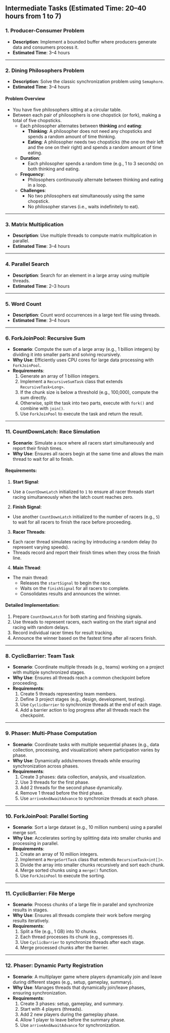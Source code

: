 ## Intermediate Tasks (Estimated Time: 20–40 hours from 1 to 7)

### 1. Producer-Consumer Problem

- **Description**: Implement a bounded buffer where producers generate data and consumers process it.
- **Estimated Time**: 3–4 hours

---

### 2. Dining Philosophers Problem

- **Description**: Solve the classic synchronization problem using `Semaphore`.
- **Estimated Time**: 3–4 hours

#### Problem Overview

- You have five philosophers sitting at a circular table.
- Between each pair of philosophers is one chopstick (or fork), making a total of five chopsticks.
    - Each philosopher alternates between **thinking** and **eating**:
        - **Thinking**: A philosopher does not need any chopsticks and spends a random amount of time thinking.
        - **Eating**: A philosopher needs two chopsticks (the one on their left and the one on their right) and spends a
          random amount of time eating.
    - **Duration**:
        - Each philosopher spends a random time (e.g., 1 to 3 seconds) on both thinking and eating.
    - **Frequency**:
        - Philosophers continuously alternate between thinking and eating in a loop.
    - **Challenges**:
        - No two philosophers eat simultaneously using the same chopstick.
        - No philosopher starves (i.e., waits indefinitely to eat).

---

### 3. Matrix Multiplication

- **Description**: Use multiple threads to compute matrix multiplication in parallel.
- **Estimated Time**: 3–4 hours

---

### 4. Parallel Search

- **Description**: Search for an element in a large array using multiple threads.
- **Estimated Time**: 2–3 hours

---

### 5. Word Count

- **Description**: Count word occurrences in a large text file using threads.
- **Estimated Time**: 3–4 hours

---

### 6. ForkJoinPool: Recursive Sum

- **Scenario**: Compute the sum of a large array (e.g., 1 billion integers) by dividing it into smaller parts and
  solving recursively.
- **Why Use**: Efficiently uses CPU cores for large data processing with `ForkJoinPool`.
- **Requirements**:
    1. Generate an array of 1 billion integers.
    2. Implement a `RecursiveSumTask` class that extends `RecursiveTask<Long>`.
    3. If the chunk size is below a threshold (e.g., 100,000), compute the sum directly.
    4. Otherwise, split the task into two parts, execute with `fork()` and combine with `join()`.
    5. Use `ForkJoinPool` to execute the task and return the result.

---

### 11. CountDownLatch: Race Simulation

- **Scenario**: Simulate a race where all racers start simultaneously and report their finish times.
- **Why Use**: Ensures all racers begin at the same time and allows the main thread to wait for all to finish.

#### **Requirements**:

1. **Start Signal**:

- Use a `CountDownLatch` initialized to `1` to ensure all racer threads start racing simultaneously when the latch count
  reaches zero.

2. **Finish Signal**:

- Use another `CountDownLatch` initialized to the number of racers (e.g., `5`) to wait for all racers to finish the race
  before proceeding.

3. **Racer Threads**:

- Each racer thread simulates racing by introducing a random delay (to represent varying speeds).
- Threads record and report their finish times when they cross the finish line.

4. **Main Thread**:

- The main thread:
    - Releases the `startSignal` to begin the race.
    - Waits on the `finishSignal` for all racers to complete.
    - Consolidates results and announces the winner.

#### **Detailed Implementation**:

1. Prepare `CountDownLatch` for both starting and finishing signals.
2. Use threads to represent racers, each waiting on the start signal and racing with random delays.
3. Record individual racer times for result tracking.
4. Announce the winner based on the fastest time after all racers finish.

---

### 8. CyclicBarrier: Team Task

- **Scenario**: Coordinate multiple threads (e.g., teams) working on a project with multiple synchronized stages.
- **Why Use**: Ensures all threads reach a common checkpoint before proceeding.
- **Requirements**:
    1. Create 5 threads representing team members.
    2. Define 3 project stages (e.g., design, development, testing).
    3. Use `CyclicBarrier` to synchronize threads at the end of each stage.
    4. Add a barrier action to log progress after all threads reach the checkpoint.

---

### 9. Phaser: Multi-Phase Computation

- **Scenario**: Coordinate tasks with multiple sequential phases (e.g., data collection, processing, and visualization)
  where participation varies by phase.
- **Why Use**: Dynamically adds/removes threads while ensuring synchronization across phases.
- **Requirements**:
    1. Create 3 phases: data collection, analysis, and visualization.
    2. Use 3 threads for the first phase.
    3. Add 2 threads for the second phase dynamically.
    4. Remove 1 thread before the third phase.
    5. Use `arriveAndAwaitAdvance` to synchronize threads at each phase.

---

### 10. ForkJoinPool: Parallel Sorting

- **Scenario**: Sort a large dataset (e.g., 10 million numbers) using a parallel merge sort.
- **Why Use**: Accelerates sorting by splitting data into smaller chunks and processing in parallel.
- **Requirements**:
    1. Create an array of 10 million integers.
    2. Implement a `MergeSortTask` class that extends `RecursiveTask<int[]>`.
    3. Divide the array into smaller chunks recursively and sort each chunk.
    4. Merge sorted chunks using a `merge()` function.
    5. Use `ForkJoinPool` to execute the sorting.

---

### 11. CyclicBarrier: File Merge

- **Scenario**: Process chunks of a large file in parallel and synchronize results in stages.
- **Why Use**: Ensures all threads complete their work before merging results iteratively.
- **Requirements**:
    1. Split a file (e.g., 1 GB) into 10 chunks.
    2. Each thread processes its chunk (e.g., compresses it).
    3. Use `CyclicBarrier` to synchronize threads after each stage.
    4. Merge processed chunks after the barrier.

---

### 12. Phaser: Dynamic Party Registration

- **Scenario**: A multiplayer game where players dynamically join and leave during different stages (e.g., setup,
  gameplay, summary).
- **Why Use**: Manages threads that dynamically join/leave phases, ensuring synchronization.
- **Requirements**:
    1. Create 3 phases: setup, gameplay, and summary.
    2. Start with 4 players (threads).
    3. Add 2 new players during the gameplay phase.
    4. Allow 1 player to leave before the summary phase.
    5. Use `arriveAndAwaitAdvance` for synchronization.

